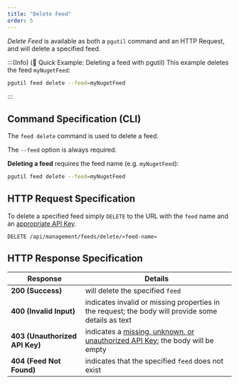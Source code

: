 ```yaml
---
title: "Delete Feed"
order: 5
---
```


*Delete Feed* is available as both a `pgutil` command and an HTTP Request, and will delete a specified feed.

:::(Info) (🚀 Quick Example: Deleting a feed with pgutil)
This example deletes the feed `myNugetFeed`:

```bash
pgutil feed delete --feed=myNugetFeed
```
:::

## Command Specification (CLI)
The `feed delete` command is used to delete a feed.

The `--feed` option is always required.

**Deleting a feed** requires the feed name (e.g. `myNugetFeed`):

```bash
pgutil feed delete --feed=myNugetFeed
```

## HTTP Request Specification
To delete a specified feed simply `DELETE` to the URL with the `feed` name and an [appropriate API Key](/docs/proget/reference-api/feeds/proget-api-feeds#authentication).

```plaintext
DELETE /api/management/feeds/delete/«feed-name»
```

## HTTP Response Specification

| Response | Details |
|---|---|
| **200 (Success)** | will delete the specified `feed` |
| **400 (Invalid Input)** | indicates invalid or missing properties in the request; the body will provide some details as text |
| **403 (Unauthorized API Key)** | indicates a [missing, unknown, or unauthorized API Key](/docs/proget/reference-api/feeds/proget-api-feeds#authentication); the body will be empty |
| **404 (Feed Not Found)** | indicates that the specified `feed` does not exist |